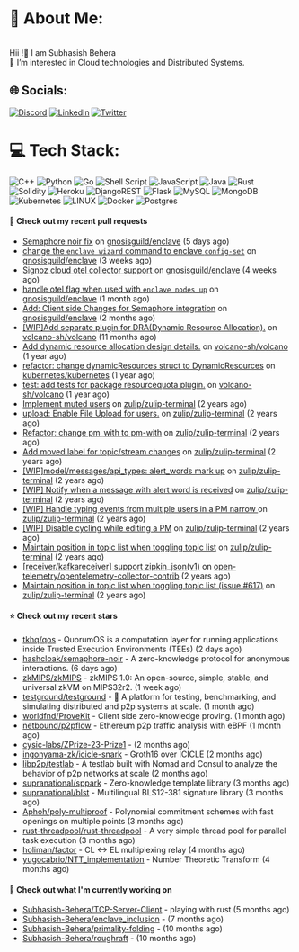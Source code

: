 # 💫 About Me:
<br>Hii !🤝 I am Subhasish Behera<br>🌱 I’m interested in Cloud technologies and Distributed Systems. <br>


## 🌐 Socials:
[![Discord](https://img.shields.io/badge/Discord-%237289DA.svg?logo=discord&logoColor=white)](https://discord.gg/kenny_007_) [![LinkedIn](https://img.shields.io/badge/LinkedIn-%230077B5.svg?logo=linkedin&logoColor=white)](https://www.linkedin.com/in/subhasish-b-605654224/) [![Twitter](https://img.shields.io/badge/Twitter-%231DA1F2.svg?logo=Twitter&logoColor=white)](https://twitter.com/thouartround) 

# 💻 Tech Stack:
![C++](https://img.shields.io/badge/c++-%2300599C.svg?style=for-the-badge&logo=c%2B%2B&logoColor=white) ![Python](https://img.shields.io/badge/python-3670A0?style=for-the-badge&logo=python&logoColor=ffdd54) ![Go](https://img.shields.io/badge/go-%2300ADD8.svg?style=for-the-badge&logo=go&logoColor=white) ![Shell Script](https://img.shields.io/badge/shell_script-%23121011.svg?style=for-the-badge&logo=gnu-bash&logoColor=white) ![JavaScript](https://img.shields.io/badge/javascript-%23323330.svg?style=for-the-badge&logo=javascript&logoColor=%23F7DF1E) ![Java](https://img.shields.io/badge/java-%23ED8B00.svg?style=for-the-badge&logo=java&logoColor=white) ![Rust](https://img.shields.io/badge/rust-%23000000.svg?style=for-the-badge&logo=rust&logoColor=white) ![Solidity](https://img.shields.io/badge/Solidity-%23363636.svg?style=for-the-badge&logo=solidity&logoColor=white)  ![Heroku](https://img.shields.io/badge/heroku-%23430098.svg?style=for-the-badge&logo=heroku&logoColor=white) ![DjangoREST](https://img.shields.io/badge/DJANGO-REST-ff1709?style=for-the-badge&logo=django&logoColor=white&color=ff1709&labelColor=gray) ![Flask](https://img.shields.io/badge/flask-%23000.svg?style=for-the-badge&logo=flask&logoColor=white) ![MySQL](https://img.shields.io/badge/mysql-%2300f.svg?style=for-the-badge&logo=mysql&logoColor=white) ![MongoDB](https://img.shields.io/badge/MongoDB-%234ea94b.svg?style=for-the-badge&logo=mongodb&logoColor=white) ![Kubernetes](https://img.shields.io/badge/kubernetes-%23326ce5.svg?style=for-the-badge&logo=kubernetes&logoColor=white) ![LINUX](https://img.shields.io/badge/Linux-FCC624?style=for-the-badge&logo=linux&logoColor=black) ![Docker](https://img.shields.io/badge/docker-%230db7ed.svg?style=for-the-badge&logo=docker&logoColor=white) ![Postgres](https://img.shields.io/badge/postgres-%23316192.svg?style=for-the-badge&logo=postgresql&logoColor=white) 

#### 🔨 Check out my recent pull requests

- [Semaphore noir fix](https://github.com/gnosisguild/enclave/pull/556) on [gnosisguild/enclave](https://github.com/gnosisguild/enclave) (5 days ago)
- [change the `enclave wizard` command to enclave `config-set`](https://github.com/gnosisguild/enclave/pull/491) on [gnosisguild/enclave](https://github.com/gnosisguild/enclave) (3 weeks ago)
- [ Signoz cloud otel collector support ](https://github.com/gnosisguild/enclave/pull/463) on [gnosisguild/enclave](https://github.com/gnosisguild/enclave) (4 weeks ago)
- [handle otel flag when used with `enclave nodes up`](https://github.com/gnosisguild/enclave/pull/457) on [gnosisguild/enclave](https://github.com/gnosisguild/enclave) (1 month ago)
- [Add: Client side Changes for Semaphore integration](https://github.com/gnosisguild/enclave/pull/375) on [gnosisguild/enclave](https://github.com/gnosisguild/enclave) (2 months ago)
- [[WIP]Add separate plugin for DRA(Dynamic Resource Allocation).](https://github.com/volcano-sh/volcano/pull/3577) on [volcano-sh/volcano](https://github.com/volcano-sh/volcano) (11 months ago)
- [Add dynamic resource allocation design details.](https://github.com/volcano-sh/volcano/pull/3487) on [volcano-sh/volcano](https://github.com/volcano-sh/volcano) (1 year ago)
- [refactor: change dynamicResources struct to DynamicResources](https://github.com/kubernetes/kubernetes/pull/124269) on [kubernetes/kubernetes](https://github.com/kubernetes/kubernetes) (1 year ago)
- [test: add tests for package resourcequota plugin.](https://github.com/volcano-sh/volcano/pull/3320) on [volcano-sh/volcano](https://github.com/volcano-sh/volcano) (1 year ago)
- [Implement muted users](https://github.com/zulip/zulip-terminal/pull/1425) on [zulip/zulip-terminal](https://github.com/zulip/zulip-terminal) (2 years ago)
- [upload: Enable File Upload for users.](https://github.com/zulip/zulip-terminal/pull/1414) on [zulip/zulip-terminal](https://github.com/zulip/zulip-terminal) (2 years ago)
- [Refactor: change pm_with to pm-with](https://github.com/zulip/zulip-terminal/pull/1352) on [zulip/zulip-terminal](https://github.com/zulip/zulip-terminal) (2 years ago)
- [Add moved label for topic/stream changes](https://github.com/zulip/zulip-terminal/pull/1331) on [zulip/zulip-terminal](https://github.com/zulip/zulip-terminal) (2 years ago)
- [[WIP]model/messages/api_types: alert_words mark up](https://github.com/zulip/zulip-terminal/pull/1314) on [zulip/zulip-terminal](https://github.com/zulip/zulip-terminal) (2 years ago)
- [[WIP] Notify when a message with alert word is received](https://github.com/zulip/zulip-terminal/pull/1301) on [zulip/zulip-terminal](https://github.com/zulip/zulip-terminal) (2 years ago)
- [[WIP] Handle typing events from multiple users in a PM narrow ](https://github.com/zulip/zulip-terminal/pull/1291) on [zulip/zulip-terminal](https://github.com/zulip/zulip-terminal) (2 years ago)
- [[WIP] Disable cycling while editing a PM](https://github.com/zulip/zulip-terminal/pull/1280) on [zulip/zulip-terminal](https://github.com/zulip/zulip-terminal) (2 years ago)
- [Maintain position in topic list when toggling topic list](https://github.com/zulip/zulip-terminal/pull/1277) on [zulip/zulip-terminal](https://github.com/zulip/zulip-terminal) (2 years ago)
- [[receiver/kafkareceiver] support zipkin_json(v1)](https://github.com/open-telemetry/opentelemetry-collector-contrib/pull/17186) on [open-telemetry/opentelemetry-collector-contrib](https://github.com/open-telemetry/opentelemetry-collector-contrib) (2 years ago)
- [Maintain position in topic list when toggling topic list (issue #617)](https://github.com/zulip/zulip-terminal/pull/1275) on [zulip/zulip-terminal](https://github.com/zulip/zulip-terminal) (2 years ago)

#### ⭐ Check out my recent stars

- [tkhq/qos](https://github.com/tkhq/qos) - QuorumOS is a computation layer for running applications inside Trusted Execution Environments (TEEs) (2 days ago)
- [hashcloak/semaphore-noir](https://github.com/hashcloak/semaphore-noir) - A zero-knowledge protocol for anonymous interactions. (6 days ago)
- [zkMIPS/zkMIPS](https://github.com/zkMIPS/zkMIPS) - zkMIPS 1.0: An open-source, simple, stable, and universal zkVM on MIPS32r2.   (1 week ago)
- [testground/testground](https://github.com/testground/testground) - 🧪 A platform for testing, benchmarking, and simulating distributed and p2p systems at scale. (1 month ago)
- [worldfnd/ProveKit](https://github.com/worldfnd/ProveKit) - Client side zero-knowledge proving. (1 month ago)
- [netbound/p2pflow](https://github.com/netbound/p2pflow) - Ethereum p2p traffic analysis with eBPF (1 month ago)
- [cysic-labs/ZPrize-23-Prize1](https://github.com/cysic-labs/ZPrize-23-Prize1) -  (2 months ago)
- [ingonyama-zk/icicle-snark](https://github.com/ingonyama-zk/icicle-snark) - Groth16 over ICICLE (2 months ago)
- [libp2p/testlab](https://github.com/libp2p/testlab) - A testlab built with Nomad and Consul to analyze the behavior of p2p networks at scale (2 months ago)
- [supranational/sppark](https://github.com/supranational/sppark) - Zero-knowledge template library (3 months ago)
- [supranational/blst](https://github.com/supranational/blst) - Multilingual BLS12-381 signature library (3 months ago)
- [Aphoh/poly-multiproof](https://github.com/Aphoh/poly-multiproof) - Polynomial commitment schemes with fast openings on multiple points (3 months ago)
- [rust-threadpool/rust-threadpool](https://github.com/rust-threadpool/rust-threadpool) - A very simple thread pool for parallel task execution (3 months ago)
- [holiman/factor](https://github.com/holiman/factor) - CL &lt;-&gt; EL multiplexing relay (4 months ago)
- [yugocabrio/NTT_implementation](https://github.com/yugocabrio/NTT_implementation) - Number Theoretic Transform (4 months ago)

#### 👷 Check out what I'm currently working on

- [Subhasish-Behera/TCP-Server-Client](https://github.com/Subhasish-Behera/TCP-Server-Client) - playing with rust (5 months ago)
- [Subhasish-Behera/enclave_inclusion](https://github.com/Subhasish-Behera/enclave_inclusion) -  (7 months ago)
- [Subhasish-Behera/primality-folding](https://github.com/Subhasish-Behera/primality-folding) -  (10 months ago)
- [Subhasish-Behera/roughraft](https://github.com/Subhasish-Behera/roughraft) -  (10 months ago)

